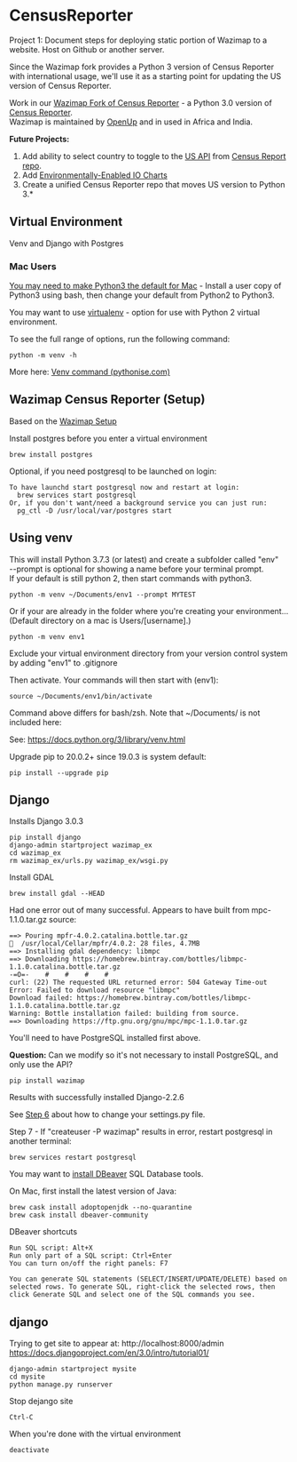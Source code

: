 
# CensusReporter

Project 1: Document steps for deploying static portion of Wazimap to a website. Host on Github or another server.   


Since the Wazimap fork provides a Python 3 version of Census Reporter with international usage, we'll use it as a starting point for updating the US version of Census Reporter.  

Work in our [Wazimap Fork of Census Reporter]( https://github.com/modelearth/wazimap) - a Python 3.0 version of [Census Reporter](https://censusreporter.org/profiles/86000US30313-30313/).  
Wazimap is maintained by [OpenUp](https://openup.org.za/) and in used in Africa and India.  

**Future Projects:**  
1. Add ability to select country to toggle to the [US API](https://github.com/censusreporter/census-api) from [Census Report repo](https://github.com/censusreporter/censusreporter).  
2. Add [Environmentally-Enabled IO Charts](../../../io/charts/)  
3. Create a unified Census Reporter repo that moves US version to Python 3.*   


## Virtual Environment

Venv and Django with Postgres


### Mac Users

[You may need to make Python3 the default for Mac](virtualenv-troubleshooting.html) - Install a user copy of Python3 using bash, then change your default from Python2 to Python3.   


You may want to use [virtualenv](virtualenv.html) - option for use with Python 2 virtual environment.     


To see the full range of options, run the following command:  

	python -m venv -h

More here: [Venv command (pythonise.com)](https://pythonise.com/categories/python/python-virtual-environments-with-the-venv-command)


## Wazimap Census Reporter (Setup)


Based on the [Wazimap Setup](https://wazimap.readthedocs.io/en/latest/started.html)  

Install postgres before you enter a virtual environment

	brew install postgres

Optional, if you need postgresql to be launched on login:

	To have launchd start postgresql now and restart at login:
	  brew services start postgresql
	Or, if you don't want/need a background service you can just run:
	  pg_ctl -D /usr/local/var/postgres start

## Using venv

This will install Python 3.7.3 (or latest) and create a subfolder called "env"   
--prompt is optional for showing a name before your terminal prompt.  
If your default is still python 2, then start commands with python3.  

	python -m venv ~/Documents/env1 --prompt MYTEST

Or if your are already in the folder where you're creating your environment...  
(Default directory on a mac is Users/[username].)  

	python -m venv env1

Exclude your virtual environment directory from your version control system by adding "env1" to .gitignore

Then activate. Your commands will then start with (env1):

	source ~/Documents/env1/bin/activate

Command above differs for bash/zsh. Note that \~/Documents/ is not included here:  

See: https://docs.python.org/3/library/venv.html  

Upgrade pip to 20.0.2+ since 19.0.3 is system default:

	pip install --upgrade pip

## Django

Installs Django 3.0.3

	pip install django
	django-admin startproject wazimap_ex
	cd wazimap_ex
	rm wazimap_ex/urls.py wazimap_ex/wsgi.py

Install GDAL

	brew install gdal --HEAD

Had one error out of many successful. Appears to have built from mpc-1.1.0.tar.gz source:

	==> Pouring mpfr-4.0.2.catalina.bottle.tar.gz
	🍺  /usr/local/Cellar/mpfr/4.0.2: 28 files, 4.7MB
	==> Installing gdal dependency: libmpc
	==> Downloading https://homebrew.bintray.com/bottles/libmpc-1.1.0.catalina.bottle.tar.gz
	-=O=-    #    #    #    #                                                     
	curl: (22) The requested URL returned error: 504 Gateway Time-out
	Error: Failed to download resource "libmpc"
	Download failed: https://homebrew.bintray.com/bottles/libmpc-1.1.0.catalina.bottle.tar.gz
	Warning: Bottle installation failed: building from source.
	==> Downloading https://ftp.gnu.org/gnu/mpc/mpc-1.1.0.tar.gz

You'll need to have PostgreSQL installed first above.  

**Question:** Can we modify so it's not necessary to install PostgreSQL, and only use the API?  

	pip install wazimap

Results with successfully installed Django-2.2.6

See [Step 6](https://wazimap.readthedocs.io/en/latest/started.html) about how to change your settings.py file.

Step 7 - If "createuser -P wazimap" results in error, restart postgresql in another terminal:  

	brew services restart postgresql


<!-- superuser helix p: helix1 -->

You may want to [install DBeaver](https://dbeaver.io/download/) SQL Database tools.  

On Mac, first  install the latest version of Java:  

	brew cask install adoptopenjdk --no-quarantine
	brew cask install dbeaver-community

<!--
	If unable to open DBeaver app, try
	brew cask install adoptopenjdk --no-quarantine

	Source:
	https://github.com/AdoptOpenJDK/homebrew-openjdk/issues/267
-->

DBeaver shortcuts

	Run SQL script: Alt+X
	Run only part of a SQL script: Ctrl+Enter
	You can turn on/off the right panels: F7

	You can generate SQL statements (SELECT/INSERT/UPDATE/DELETE) based on selected rows. To generate SQL, right-click the selected rows, then click Generate SQL and select one of the SQL commands you see.


## django

Trying to get site to appear at: http://localhost:8000/admin
https://docs.djangoproject.com/en/3.0/intro/tutorial01/

	django-admin startproject mysite
	cd mysite
	python manage.py runserver

Stop dejango site

	Ctrl-C

When you're done with the virtual environment

	deactivate